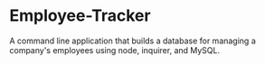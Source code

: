 # Employee-Tracker
A command line application that builds a database for managing a company's employees using node, inquirer, and MySQL.
